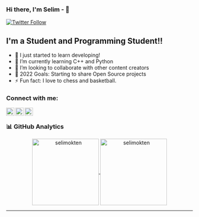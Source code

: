 ### Hi there, I'm Selim - 👋 

[![Twitter Follow](https://img.shields.io/twitter/follow/selimokten0?color=1DA1F2&logo=twitter&style=for-the-badge)](https://twitter.com/selimokten0)

## I'm a Student and Programming Student!!

- 🔭 I just started to learn developing!
- 🌱 I’m currently learning C++ and Python 
- 👯 I’m looking to collaborate with other content creators
- 🥅 2022 Goals: Starting to share Open Source projects
- ⚡ Fun fact: I love to chess and basketball.

### Connect with me:

[<img align="left" alt="codeSTACKr | Twitter" width="22px" src="https://cdn.jsdelivr.net/npm/simple-icons@v3/icons/twitter.svg" />][twitter]
[<img align="left" alt="codeSTACKr | LinkedIn" width="22px" src="https://cdn.jsdelivr.net/npm/simple-icons@v3/icons/linkedin.svg" />][linkedin]
[<img align="left" alt="codeSTACKr | Instagram" width="22px" src="https://cdn.jsdelivr.net/npm/simple-icons@v3/icons/instagram.svg" />][instagram]

<br />


### 📊 GitHub Analytics
<p align="center">
<a href="https://github.com/selimokten">
  <img height="180em" align="center" src="https://github-readme-stats.vercel.app/api?username=selimokten&show_icons=true&locale=en&theme=algolia&include_all_commits=true&count_private=true" alt="selimokten"/>
  <img height="180em" align="center" src="https://github-readme-stats.vercel.app/api/top-langs?username=selimokten&show_icons=true&locale=en&layout=compact&langs_count=8&theme=algolia" alt="selimokten"/>
</a>
</p>

---

[twitter]: https://twitter.com/selimokten0
[instagram]: https://www.instagram.com/selimsshady
[linkedin]: https://www.linkedin.com/in/selimokten
